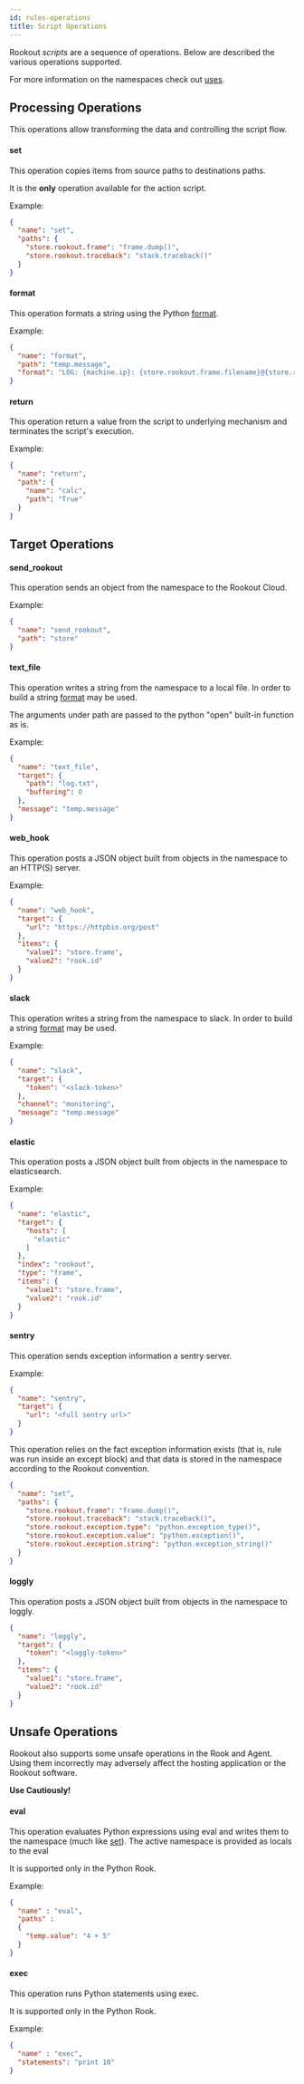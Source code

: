 ```yaml
---
id: rules-operations
title: Script Operations
---
```


Rookout *scripts* are a sequence of operations. Below are described the various operations supported.

For more information on the namespaces check out [uses](/scripts/uses).

## Processing Operations

This operations allow transforming the data and controlling the script flow.

#### set

This operation copies items from source paths to destinations paths.

It is the **only** operation available for the action script.

Example:
```json
{
  "name": "set",
  "paths": {
    "store.rookout.frame": "frame.dump()",
    "store.rookout.traceback": "stack.traceback()"
  }
}
```

#### format

This operation formats a string using the Python [format](https://docs.python.org/2/library/string.html#format-string-syntax).

Example:
```json
{
  "name": "format",
  "path": "temp.message",
  "format": "LOG: {machine.ip}: {store.rookout.frame.filename}@{store.rookout.frame.line}-{store.rookout.frame.function}"
}
```

#### return

This operation return a value from the script to underlying mechanism and terminates the script's execution.

Example:
```json
{
  "name": "return",
  "path": {
    "name": "calc",
    "path": "True"
  }
}
```

## Target Operations

#### send_rookout

This operation sends an object from the namespace to the Rookout Cloud.

Example:
```json
{
  "name": "send_rookout",
  "path": "store"
}
```

#### text_file

This operation writes a string from the namespace to a local file. In order to build a string [format](/scripts/operations#format) may be used.

The arguments under path are passed to the python "open" built-in function as is.

Example:
```json
{
  "name": "text_file",
  "target": {
    "path": "log.txt",
    "buffering": 0
  },
  "message": "temp.message"
}
```

#### web_hook

This operation posts a JSON object built from objects in the namespace to an HTTP(S) server.

Example:
```json
{
  "name": "web_hook",
  "target": {
    "url": "https://httpbin.org/post"
  },
  "items": {
    "value1": "store.frame",
    "value2": "rook.id"
  }
}
```

#### slack

This operation writes a string from the namespace to slack. In order to build a string [format](/scripts/operations#format) may be used.

Example:
```json
{
  "name": "slack",
  "target": {
    "token": "<slack-token>"
  },
  "channel": "monitoring",
  "message": "temp.message"
}
```

#### elastic

This operation posts a JSON object built from objects in the namespace to elasticsearch.

Example:
```json
{
  "name": "elastic",
  "target": {
    "hosts": [
      "elastic"
    ]
  },
  "index": "rookout",
  "type": "frame",
  "items": {
    "value1": "store.frame",
    "value2": "rook.id"
  }
}
```

#### sentry

This operation sends exception information a sentry server.

Example:
```json
{
  "name": "sentry",
  "target": {
    "url": "<full sentry url>"
  }
}
```

This operation relies on the fact exception information exists (that is, rule was run inside an except block) and that 
data is stored in the namespace according to the Rookout convention.
```json
{
  "name": "set",
  "paths": {
    "store.rookout.frame": "frame.dump()",
    "store.rookout.traceback": "stack.traceback()",
    "store.rookout.exception.type": "python.exception_type()",
    "store.rookout.exception.value": "python.exception()",
    "store.rookout.exception.string": "python.exception_string()"
  }
}
```

#### loggly

This operation posts a JSON object built from objects in the namespace to loggly.

```json
{
  "name": "loggly",
  "target": {
    "token": "<loggly-token>"
  },
  "items": {
    "value1": "store.frame",
    "value2": "rook.id"
  }
}
```

## Unsafe Operations

Rookout also supports some unsafe operations in the Rook and Agent. Using them incorrectly may adversely affect the 
hosting application or the Rookout software.

**Use Cautiously!**

#### eval

This operation evaluates Python expressions using eval and writes them to the namespace (much like [set](/scripts/operations#set)).
The active namespace is provided as locals to the eval

It is supported only in the Python Rook.

Example:
```json
{
  "name" : "eval",
  "paths" :
  {
    "temp.value": "4 + 5"
  }
}
```

#### exec  

This operation runs Python statements using exec. 

It is supported only in the Python Rook.

Example:
```json
{
  "name" : "exec",
  "statements": "print 10"
}
```
